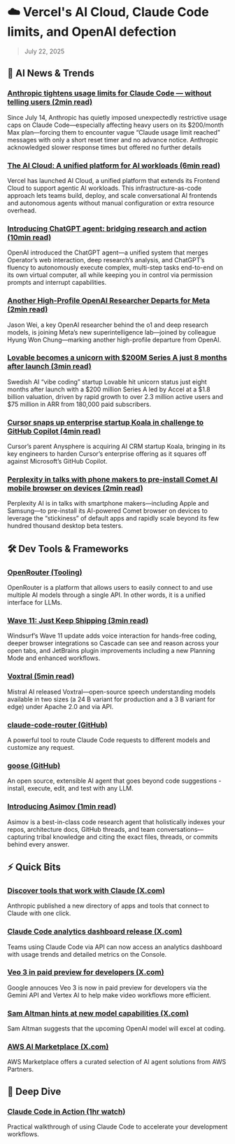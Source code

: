 # ☁️ Vercel's AI Cloud, Claude Code limits, and OpenAI defection

> July 22, 2025

## 🧠 AI News & Trends

### [Anthropic tightens usage limits for Claude Code — without telling users (2min read)](https://e.aidevroundup.com/p/click?url=https%3A%2F%2Ftechcrunch.com%2F2025%2F07%2F17%2Fanthropic-tightens-usage-limits-for-claude-code-without-telling-users%2F&s=[[subscriberToken]])

Since July 14, Anthropic has quietly imposed unexpectedly restrictive usage caps
on Claude Code—especially affecting heavy users on its $200/month Max
plan—forcing them to encounter vague “Claude usage limit reached” messages with
only a short reset timer and no advance notice. Anthropic acknowledged slower
response times but offered no further details

### [The AI Cloud: A unified platform for AI workloads (6min read)](https://e.aidevroundup.com/p/click?url=https%3A%2F%2Fvercel.com%2Fblog%2Fthe-ai-cloud-a-unified-platform-for-ai-workloads&s=[[subscriberToken]])

Vercel has launched AI Cloud, a unified platform that extends its Frontend Cloud
to support agentic AI workloads. This infrastructure-as-code approach lets teams
build, deploy, and scale conversational AI frontends and autonomous agents
without manual configuration or extra resource overhead.

### [Introducing ChatGPT agent: bridging research and action (10min read)](https://e.aidevroundup.com/p/click?url=https%3A%2F%2Fopenai.com%2Findex%2Fintroducing-chatgpt-agent%2F&s=[[subscriberToken]])

OpenAI introduced the ChatGPT agent—a unified system that merges Operator’s web
interaction, deep research’s analysis, and ChatGPT’s fluency to autonomously
execute complex, multi-step tasks end-to-end on its own virtual computer, all
while keeping you in control via permission prompts and interrupt capabilities.

### [Another High-Profile OpenAI Researcher Departs for Meta (2min read)](https://e.aidevroundup.com/p/click?url=https%3A%2F%2Fwww.wired.com%2Fstory%2Fjason-wei-open-ai-meta%2F&s=[[subscriberToken]])

Jason Wei, a key OpenAI researcher behind the o1 and deep research models, is
joining Meta’s new superintelligence lab—joined by colleague Hyung Won
Chung—marking another high-profile departure from OpenAI.

### [Lovable becomes a unicorn with $200M Series A just 8 months after launch (3min read)](https://e.aidevroundup.com/p/click?url=https%3A%2F%2Ftechcrunch.com%2F2025%2F07%2F17%2Flovable-becomes-a-unicorn-with-200m-series-a-just-8-months-after-launch%2F&s=[[subscriberToken]])

Swedish AI “vibe coding” startup Lovable hit unicorn status just eight months
after launch with a $200 million Series A led by Accel at a $1.8 billion
valuation, driven by rapid growth to over 2.3 million active users and $75
million in ARR from 180,000 paid subscribers.

### [Cursor snaps up enterprise startup Koala in challenge to GitHub Copilot (4min read)](https://e.aidevroundup.com/p/click?url=https%3A%2F%2Ftechcrunch.com%2F2025%2F07%2F18%2Fcursor-snaps-up-enterprise-startup-koala-in-challenge-to-github-copilot%2F&s=[[subscriberToken]])

Cursor’s parent Anysphere is acquiring AI CRM startup Koala, bringing in its key
engineers to harden Cursor’s enterprise offering as it squares off against
Microsoft’s GitHub Copilot.

### [Perplexity in talks with phone makers to pre-install Comet AI mobile browser on devices (2min read)](https://e.aidevroundup.com/p/click?url=https%3A%2F%2Fwww.reuters.com%2Fbusiness%2Fperplexity-talks-with-phone-makers-pre-install-comet-ai-mobile-browser-devices-2025-07-18%2F&s=[[subscriberToken]])

Perplexity AI is in talks with smartphone makers—including Apple and Samsung—to
pre-install its AI-powered Comet browser on devices to leverage the “stickiness”
of default apps and rapidly scale beyond its few hundred thousand desktop beta
testers.

## 🛠️ Dev Tools & Frameworks

### [OpenRouter (Tooling)](https://e.aidevroundup.com/p/click?url=https%3A%2F%2Fopenrouter.ai%2F&s=[[subscriberToken]])

OpenRouter is a platform that allows users to easily connect to and use multiple
AI models through a single API. In other words, it is a unified interface for
LLMs.

### [Wave 11: Just Keep Shipping (3min read)](https://e.aidevroundup.com/p/click?url=https%3A%2F%2Fwindsurf.com%2Fblog%2Fwindsurf-wave-11&s=[[subscriberToken]])

Windsurf’s Wave 11 update adds voice interaction for hands-free coding, deeper
browser integrations so Cascade can see and reason across your open tabs, and
JetBrains plugin improvements including a new Planning Mode and enhanced
workflows.

### [Voxtral (5min read)](https://e.aidevroundup.com/p/click?url=https%3A%2F%2Fmistral.ai%2Fnews%2Fvoxtral&s=[[subscriberToken]])

Mistral AI released Voxtral—open-source speech understanding models available in
two sizes (a 24 B variant for production and a 3 B variant for edge) under
Apache 2.0 and via API.

### [claude-code-router (GitHub)](https://e.aidevroundup.com/p/click?url=https%3A%2F%2Fgithub.com%2Fmusistudio%2Fclaude-code-router&s=[[subscriberToken]])

A powerful tool to route Claude Code requests to different models and customize
any request.

### [goose (GitHub)](https://e.aidevroundup.com/p/click?url=https%3A%2F%2Fgithub.com%2Fblock%2Fgoose&s=[[subscriberToken]])

An open source, extensible AI agent that goes beyond code suggestions - install,
execute, edit, and test with any LLM.

### [Introducing Asimov (1min read)](https://e.aidevroundup.com/p/click?url=https%3A%2F%2Freflection.ai%2Fasimov%2F&s=[[subscriberToken]])

Asimov is a best-in-class code research agent that holistically indexes your
repos, architecture docs, GitHub threads, and team conversations—capturing
tribal knowledge and citing the exact files, threads, or commits behind every
answer.

## ⚡ Quick Bits

### [Discover tools that work with Claude (X.com)](https://e.aidevroundup.com/p/click?url=https%3A%2F%2Fx.com%2FAnthropicAI%2Fstatus%2F1944819149789700215&s=[[subscriberToken]])

Anthropic published a new directory of apps and tools that connect to Claude
with one click.

### [Claude Code analytics dashboard release (X.com)](https://e.aidevroundup.com/p/click?url=https%3A%2F%2Fx.com%2Falexalbert__%2Fstatus%2F1945541384808845799&s=[[subscriberToken]])

Teams using Claude Code via API can now access an analytics dashboard with usage
trends and detailed metrics on the Console.

### [Veo 3 in paid preview for developers (X.com)](https://e.aidevroundup.com/p/click?url=https%3A%2F%2Fx.com%2FGoogleAI%2Fstatus%2F1945888860048597310&s=[[subscriberToken]])

Google annouces Veo 3 is now in paid preview for developers via the Gemini API
and Vertex AI to help make video workflows more efficient.

### [Sam Altman hints at new model capabilities (X.com)](https://e.aidevroundup.com/p/click?url=https%3A%2F%2Fx.com%2Fsama%2Fstatus%2F1946575101509734619&s=[[subscriberToken]])

Sam Altman suggests that the upcoming OpenAI model will excel at coding.

### [AWS AI Marketplace (X.com)](https://e.aidevroundup.com/p/click?url=https%3A%2F%2Fx.com%2Fawscloud%2Fstatus%2F1945505756196876519&s=[[subscriberToken]])

AWS Marketplace offers a curated selection of AI agent solutions from AWS
Partners.

## 📌 Deep Dive

### [Claude Code in Action (1hr watch)](https://e.aidevroundup.com/p/click?url=https%3A%2F%2Fanthropic.skilljar.com%2Fclaude-code-in-action&s=[[subscriberToken]])

Practical walkthrough of using Claude Code to accelerate your development
workflows.
